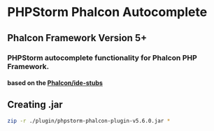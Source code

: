 # PHPStorm Phalcon Autocomplete
## Phalcon Framework Version 5+
### PHPStorm autocomplete functionality for Phalcon PHP Framework. 
#### based on the [Phalcon/ide-stubs](https://github.com/phalcon/ide-stubs)

## Creating .jar
```bash
zip -r ./plugin/phpstorm-phalcon-plugin-v5.6.0.jar *
```
